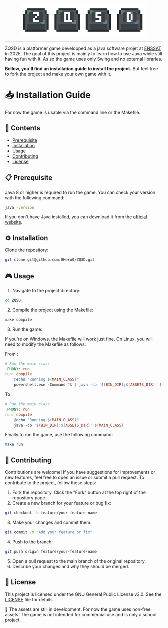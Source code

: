
<div align = "center">
<img src="./assets/Sprite-0002.png" width = 400px>
</div>

---

ZQSD is a platformer game developped as a java software projet at [ENSSAT](https://enssat.fr/) in 2025. The goal of this project is mainly to learn how to use Java while still having fun with it. As so the game uses only Swing and no external libraries. 

**Bellow, you'll find an installation guide to install the project.** But feel free to fork the project and make your own game with it. 




# 📥 Installation Guide 

For now the game is usable via the command line or the Makefile. 

## 📂 Contents
- [Prerequisite](#-prerequisite)
- [Installation](#-installation)
- [Usage](#-usage)
- [Contributing](#-contributing)
- [License](#-license)


## 📋 Prerequisite

Java 8 or higher is required to run the game. You can check your version with the following command:

```bash
java -version
```
If you don't have Java installed, you can download it from the [official website](https://www.oracle.com/java/technologies/javase-jdk17-downloads.html).


## ⚙️ Installation
Clone the repository:

```bash
git clone git@github.com:GHero0/ZQSD.git
```

## 🎮 Usage

1. Navigate to the project directory:

```bash
cd ZQSD
```

2. Compile the project using the Makefile:

```bash
make compile
```

3. Run the game:

If you're on Windows, the Makefile will work just fine. On Linux, you will need to modify the Makefile as follows:

From : 

```makefile
# Run the main class
.PHONY: run
run: compile
	@echo "Running $(MAIN_CLASS)"
	powershell.exe -Command "& { java -cp '$(BIN_DIR);$(ASSETS_DIR)' $(MAIN_CLASS) }"
```

To : 

```makefile
# Run the main class
.PHONY: run
run: compile
	@echo "Running $(MAIN_CLASS)"
	java -cp '$(BIN_DIR):$(ASSETS_DIR)' $(MAIN_CLASS)
```

Finally to run the game, use the following command:


```bash
make run
```

## 🤝 Contributing

Contributions are welcome! If you have suggestions for improvements or new features, feel free to open an issue or submit a pull request.
To contribute to the project, follow these steps:
1. Fork the repository.
    Click the "Fork" button at the top right of the repository page.
2. Create a new branch for your feature or bug fix:
```bash
git checkout -b feature/your-feature-name
```
3. Make your changes and commit them:
```bash
git commit -m "Add your feature or fix"
```
4. Push to the branch:
```bash
git push origin feature/your-feature-name
```
5. Open a pull request to the main branch of the original repository.
6. Describe your changes and why they should be merged.


## 📄 License

This project is licensed under the GNU General Public License v3.0. See the [LICENSE](LICENSE) file for details.

🤧 The assets are still in development. For now the game uses non-free assets. The game is not intended for commercial use and is only a school project.





